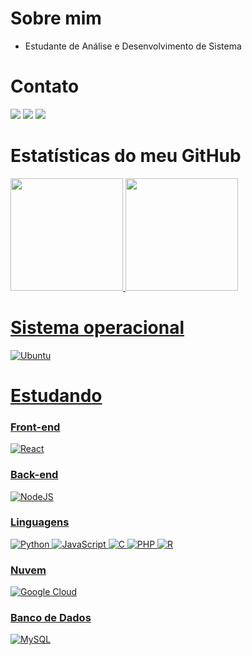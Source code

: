 # Sobre mim

- Estudante de Análise e Desenvolvimento de Sistema
            
# Contato

[![](https://img.shields.io/badge/WhatsApp-25D366?style=for-the-badge&logo=whatsapp&logoColor=white)](https://wa.me/5583987049025)
[![](https://img.shields.io/badge/Gmail-D14836?style=for-the-badge&logo=gmail&logoColor=white)](mailto:nerifilho1256@gmail.com)
[![](https://img.shields.io/badge/LinkedIn-0077B5?style=for-the-badge&logo=linkedin&logoColor=white)](https://www.linkedin.com/in/nerigleston/)

# Estatísticas do meu GitHub
<div>
  <a href="https://github.com/nerigleston">
  <img height="180em" src="https://github-readme-stats.vercel.app/api?username=nerigleston&show_icons=true&theme=radical"/>
  <img height="180em" src="https://github-readme-stats.vercel.app/api/top-langs/?username=nerigleston&layout=compact&theme=radical"/>
</div>

# Sistema operacional

![Ubuntu](https://img.shields.io/badge/Ubuntu-E95420?style=for-the-badge&logo=ubuntu&logoColor=white)

# Estudando
### Front-end
![React](https://img.shields.io/badge/react-%2320232a.svg?style=for-the-badge&logo=react&logoColor=%2361DAFB)
### Back-end
![NodeJS](https://img.shields.io/badge/node.js-6DA55F?style=for-the-badge&logo=node.js&logoColor=white)
### Linguagens
![Python](https://img.shields.io/badge/python-3670A0?style=for-the-badge&logo=python&logoColor=ffdd54)
![JavaScript](https://img.shields.io/badge/javascript-%23323330.svg?style=for-the-badge&logo=javascript&logoColor=%23F7DF1E)
![C](https://img.shields.io/badge/c-%2300599C.svg?style=for-the-badge&logo=c&logoColor=white)
![PHP](https://img.shields.io/badge/php-%23777BB4.svg?style=for-the-badge&logo=php&logoColor=white)
![R](https://img.shields.io/badge/r-%23276DC3.svg?style=for-the-badge&logo=r&logoColor=white)
### Nuvem
![Google Cloud](https://img.shields.io/badge/GoogleCloud-%234285F4.svg?style=for-the-badge&logo=google-cloud&logoColor=white)
### Banco de Dados
![MySQL](https://img.shields.io/badge/mysql-%2300f.svg?style=for-the-badge&logo=mysql&logoColor=white)


